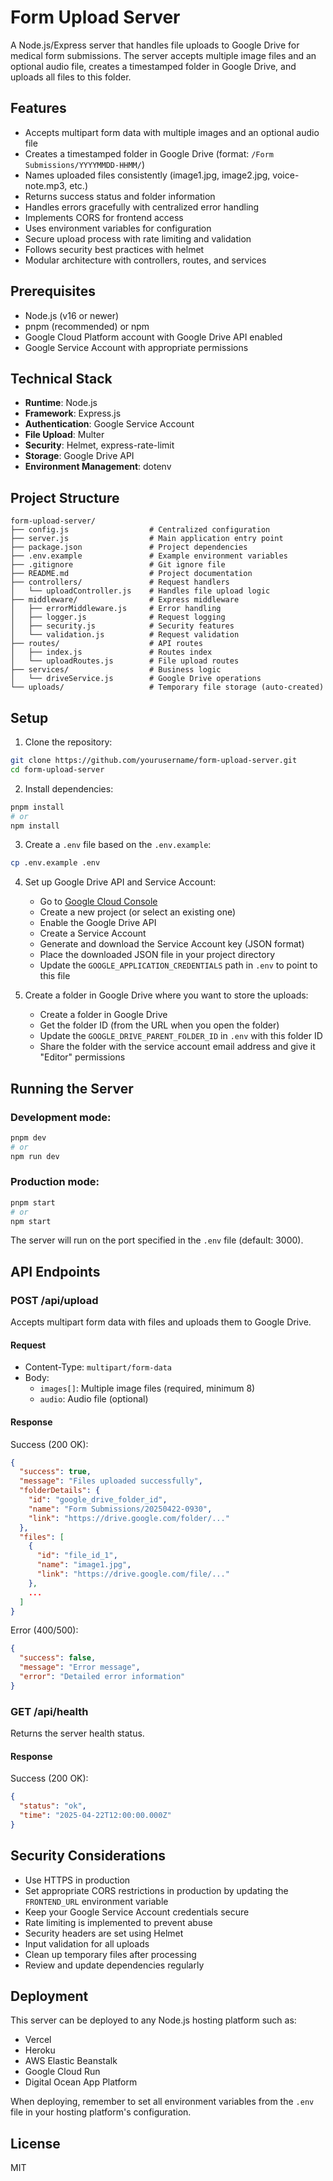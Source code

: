 # Form Upload Server

A Node.js/Express server that handles file uploads to Google Drive for medical form submissions. The server accepts multiple image files and an optional audio file, creates a timestamped folder in Google Drive, and uploads all files to this folder.

## Features

- Accepts multipart form data with multiple images and an optional audio file
- Creates a timestamped folder in Google Drive (format: `/Form Submissions/YYYYMMDD-HHMM/`)
- Names uploaded files consistently (image1.jpg, image2.jpg, voice-note.mp3, etc.)
- Returns success status and folder information
- Handles errors gracefully with centralized error handling
- Implements CORS for frontend access
- Uses environment variables for configuration
- Secure upload process with rate limiting and validation
- Follows security best practices with helmet
- Modular architecture with controllers, routes, and services

## Prerequisites

- Node.js (v16 or newer)
- pnpm (recommended) or npm
- Google Cloud Platform account with Google Drive API enabled
- Google Service Account with appropriate permissions

## Technical Stack

- **Runtime**: Node.js
- **Framework**: Express.js
- **Authentication**: Google Service Account
- **File Upload**: Multer
- **Security**: Helmet, express-rate-limit
- **Storage**: Google Drive API
- **Environment Management**: dotenv

## Project Structure

```
form-upload-server/
├── config.js                  # Centralized configuration
├── server.js                  # Main application entry point
├── package.json               # Project dependencies
├── .env.example               # Example environment variables
├── .gitignore                 # Git ignore file
├── README.md                  # Project documentation
├── controllers/               # Request handlers
│   └── uploadController.js    # Handles file upload logic
├── middleware/                # Express middleware
│   ├── errorMiddleware.js     # Error handling
│   ├── logger.js              # Request logging
│   ├── security.js            # Security features
│   └── validation.js          # Request validation
├── routes/                    # API routes
│   ├── index.js               # Routes index
│   └── uploadRoutes.js        # File upload routes
├── services/                  # Business logic
│   └── driveService.js        # Google Drive operations
└── uploads/                   # Temporary file storage (auto-created)
```

## Setup

1. Clone the repository:

```bash
git clone https://github.com/yourusername/form-upload-server.git
cd form-upload-server
```

2. Install dependencies:

```bash
pnpm install
# or
npm install
```

3. Create a `.env` file based on the `.env.example`:

```bash
cp .env.example .env
```

4. Set up Google Drive API and Service Account:

   - Go to [Google Cloud Console](https://console.cloud.google.com/)
   - Create a new project (or select an existing one)
   - Enable the Google Drive API
   - Create a Service Account
   - Generate and download the Service Account key (JSON format)
   - Place the downloaded JSON file in your project directory
   - Update the `GOOGLE_APPLICATION_CREDENTIALS` path in `.env` to point to this file

5. Create a folder in Google Drive where you want to store the uploads:
   - Create a folder in Google Drive
   - Get the folder ID (from the URL when you open the folder)
   - Update the `GOOGLE_DRIVE_PARENT_FOLDER_ID` in `.env` with this folder ID
   - Share the folder with the service account email address and give it "Editor" permissions

## Running the Server

### Development mode:

```bash
pnpm dev
# or
npm run dev
```

### Production mode:

```bash
pnpm start
# or
npm start
```

The server will run on the port specified in the `.env` file (default: 3000).

## API Endpoints

### POST /api/upload

Accepts multipart form data with files and uploads them to Google Drive.

#### Request

- Content-Type: `multipart/form-data`
- Body:
  - `images[]`: Multiple image files (required, minimum 8)
  - `audio`: Audio file (optional)

#### Response

Success (200 OK):

```json
{
  "success": true,
  "message": "Files uploaded successfully",
  "folderDetails": {
    "id": "google_drive_folder_id",
    "name": "Form Submissions/20250422-0930",
    "link": "https://drive.google.com/folder/..."
  },
  "files": [
    {
      "id": "file_id_1",
      "name": "image1.jpg",
      "link": "https://drive.google.com/file/..."
    },
    ...
  ]
}
```

Error (400/500):

```json
{
  "success": false,
  "message": "Error message",
  "error": "Detailed error information"
}
```

### GET /api/health

Returns the server health status.

#### Response

Success (200 OK):

```json
{
  "status": "ok",
  "time": "2025-04-22T12:00:00.000Z"
}
```

## Security Considerations

- Use HTTPS in production
- Set appropriate CORS restrictions in production by updating the `FRONTEND_URL` environment variable
- Keep your Google Service Account credentials secure
- Rate limiting is implemented to prevent abuse
- Security headers are set using Helmet
- Input validation for all uploads
- Clean up temporary files after processing
- Review and update dependencies regularly

## Deployment

This server can be deployed to any Node.js hosting platform such as:

- Vercel
- Heroku
- AWS Elastic Beanstalk
- Google Cloud Run
- Digital Ocean App Platform

When deploying, remember to set all environment variables from the `.env` file in your hosting platform's configuration.

## License

MIT
